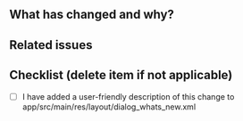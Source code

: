 ## What has changed and why?

## Related issues

## Checklist (delete item if not applicable)

- [ ] I have added a user-friendly description of this change to app/src/main/res/layout/dialog_whats_new.xml
